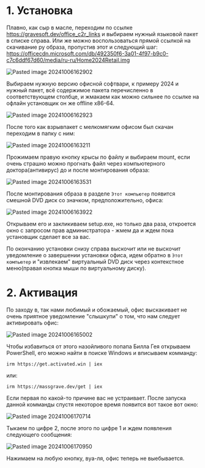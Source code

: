 # 1. Установка

Плавно, как сыр в масле, переходим по ссылке https://gravesoft.dev/office_c2r_links и выбираем нужный языковой пакет в списке справа. Или же можно воспользоваться прямой ссылкой на скачивание ру образа, пропустив этот и следующий шаг: https://officecdn.microsoft.com/db/492350f6-3a01-4f97-b9c0-c7c6ddf67d60/media/ru-ru/Home2024Retail.img

![Pasted image 20241006162902](https://github.com/user-attachments/assets/d40d07d0-dc37-4a21-ab2c-dc406a63496e)

Выбираем нужную версию офисной софтвари, к примеру 2024 и нужный пакет, всё содержимое пакета перечисленно в соответствующем столбце, и жмакаем как можно сильнее по ссылке на офлайн установщик он же offline x86-64.

![Pasted image 20241006162923](https://github.com/user-attachments/assets/9cb5386f-9c4f-4e6b-be9c-525dae9fddd6)

После того как взрывпакет с мелкомягким офисом был скачан переходим в папку с ним:

![Pasted image 20241006163211](https://github.com/user-attachments/assets/396c880d-a038-4d8e-8bda-b722f63c7f7b)

Прожимаем правую кнопку крысы по файлу и выбираем mount, если очень страшно можно прогнать файл через компьютерного доктора(антивирус) до и после монтирования образа:

![Pasted image 20241006163531](https://github.com/user-attachments/assets/1c0f5ee8-742f-47f3-a3e8-5deb189cee8b)

После монтирования образа в разделе `Этот компьютер` появится смешной DVD диск со значком, предположительно, офиса:

![Pasted image 20241006163922](https://github.com/user-attachments/assets/48e477d0-7f05-411e-8e99-04a6c8b2f436)

Открываем его и закликиваем setup.exe, но только два раза, откроется окно с запросом прав администратора - жмем да и ждем пока установщик сделает все за вас.

По окончанию установки снизу справа выскочит или не выскочит уведомление о завершении установки офиса, идем обратно в `Этот компьютер` и "извлекаем" виртуальный DVD диск через контекстное меню(правая кнопка мыши по виртуальному диску).
# 2. Активация
По заходу в, так нами любимый и обожаемый, офис выскакивает не очень приятное уведомление "слышкупи" о том, что нам следует активировать офис:

![Pasted image 20241006165002](https://github.com/user-attachments/assets/65acd852-3fa9-4f31-b8ae-1b958209984b)

Чтобы избавиться от этого назойливого попапа Билла Гея открываем PowerShell, его можно найти в поиске Windows и вписываем комманду:
```
irm https://get.activated.win | iex
```
или:
```
irm https://massgrave.dev/get | iex
```
Если первая по какой-то причине вас не устраивает. После запуска данной комманды спустя некоторое время появится вот такое вот окно:

![Pasted image 20241006170714](https://github.com/user-attachments/assets/3372241f-0f60-4fd0-921d-8605c5d591df)

Тыкаем по цифре 2, после этого по цифре 1 и ждем появления следующего сообщения:

![Pasted image 20241006170950](https://github.com/user-attachments/assets/5c66de0d-77a5-4a48-bff5-10d654ab784d)

Нажимаем на любую кнопку, вуа-ля, офис теперь не выебывается.
